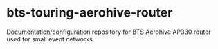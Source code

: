 # bts-touring-aerohive-router
Documentation/configuration repository for BTS Aerohive AP330 router used for small event networks.
